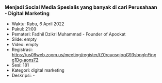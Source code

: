 ### Menjadi Social Media Spesialis yang banyak di cari Perusahaan - Digital Marketing

- Waktu: Rabu, 6 April 2022
- Pukul: 21:00
- Pemateri: Fadhil Dzikri Muhammad - Founder of Apookat
- Slide: empty
- Video: empty
- Registrasi: https://us06web.zoom.us/meeting/register/tZ0rcuqsqjoqG93sbnglnFingg1Dg-aons72
- Sesi: 181
- Kategori: digital marketing
- Deskripsi: -
